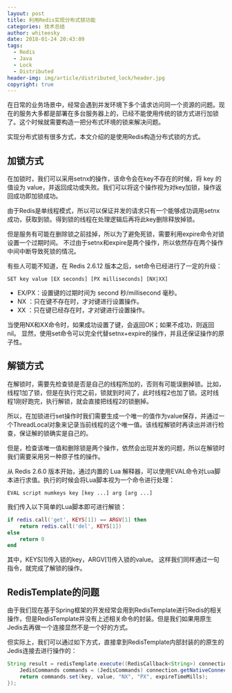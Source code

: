 ```yaml
---
layout: post
title: 利用Redis实现分布式锁功能
categories: 技术总结
author: whiteesky
date: 2018-01-24 20:43:09
tags:
  - Redis
  - Java
  - Lock
  - Distributed
header-img: img/article/distributed_lock/header.jpg
copyright: true
---
```

在日常的业务场景中，经常会遇到并发环境下多个请求访问同一个资源的问题。现在的服务大多都是部署在多台服务器上的，已经不能使用传统的锁方式进行加锁了。这个时候就需要构造一把分布式环境的锁来解决问题。

实现分布式锁有很多方式，本文介绍的是使用Redis构造分布式锁的方式。

加锁方式
---
在加锁时，我们可以采用setnx的操作，该命令会在key不存在的时候，将 key 的值设为 value，并返回成功或失败。我们可以将这个操作视为对key加锁，操作返回成功即加锁成功。

由于Redis是单线程模式，所以可以保证并发的请求只有一个能够成功调用setnx成功，获取到锁。得到锁的线程在处理逻辑后再将此key删除释放掉锁。

但是服务有可能在删除锁之前挂掉，所以为了避免死锁，需要利用expire命令对锁设置一个过期时间。
不过由于setnx和expire是两个操作，所以依然存在两个操作中间中断导致死锁的情况。

有些人可能不知道，在 Redis 2.6.12 版本之后，set命令已经进行了一定的升级：
```
SET key value [EX seconds] [PX milliseconds] [NX|XX]
```
- EX/PX：设置键的过期时间为 second 秒/millisecond 毫秒。
- NX ：只在键不存在时，才对键进行设置操作。
- XX ：只在键已经存在时，才对键进行设置操作。

当使用NX和XX命令时，如果成功设置了键，会返回OK；如果不成功，则返回nil。
显然，使用set命令可以完全代替setnx+expire的操作，并且还保证操作的原子性。


解锁方式
---
在解锁时，需要先检查锁是否是自己的线程所加的，否则有可能误删掉锁。比如，线程1加了锁，但是在执行完之前，锁就到时间了，此时线程2也加了锁。这时线程1刚好跑完，执行解锁，就会直接把线程2的锁删掉。

所以，在加锁进行set操作时我们需要生成一个唯一的值作为value保存，并通过一个ThreadLocal对象来记录当前线程的这个唯一值。该线程解锁时再读出并进行检查，保证解的锁确实是自己的。

但是，检查该唯一值和删除锁是两个操作，依然会出现并发的问题，所以在解锁时我们需要采用另一种原子性的操作。

从 Redis 2.6.0 版本开始，通过内置的 Lua 解释器，可以使用EVAL命令对Lua脚本进行求值。执行的时候会将Lua脚本视为一个命令进行处理：
```
EVAL script numkeys key [key ...] arg [arg ...]
```

我们传入以下简单的Lua脚本即可进行解锁：
```lua
if redis.call('get', KEYS[1]) == ARGV[1] then
    return redis.call('del', KEYS[1])
else
    return 0
end
```

其中，KEYS[1]传入锁的key，ARGV[1]传入锁的value。
这样我们同样通过一句指令，就完成了解锁的操作。

RedisTemplate的问题
---
由于我们现在基于Spring框架的开发经常会用到RedisTemplate进行Redis的相关操作，但是RedisTemplate并没有上述相关命令的封装。但是我们如果用原生Jedis去再做一个连接显然不是一个好的方式。

但实际上，我们可以通过如下方式，直接拿到RedisTemplate内部封装的的原生的Jedis连接去进行操作的：
```java
String result = redisTemplate.execute((RedisCallback<String>) connection -> {
    JedisCommands commands = (JedisCommands) connection.getNativeConnection();
    return commands.set(key, value, "NX", "PX", expireTimeMills);
});
```
